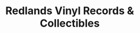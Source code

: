 ---
title: "Redlands Vinyl Records & Collectibles"
url: /redlands/redlands-vinyl-records-and-collectibles/
shop: music
---